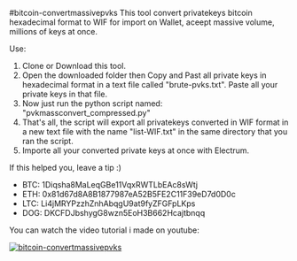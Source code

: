 #bitcoin-convertmassivepvks
This tool convert privatekeys bitcoin hexadecimal format to WIF for import on Wallet, aceept massive volume, millions of keys at once.

Use:
1) Clone or Download this tool.
2) Open the downloaded folder then Copy and Past all private keys in hexadecimal format in a text file called "brute-pvks.txt". Paste all your private keys in that file.
3) Now just run the python script named: "pvkmassconvert_compressed.py"
4) That's all, the script will export all privatekeys converted in WIF format in a new text file with the name "list-WIF.txt" in the same directory that you ran the script.
5) Importe all your converted private keys at once with Electrum.

If this helped you, leave a tip :)

- BTC: 1Diqsha8MaLeqGBe11VqxRWTLbEAc8sWtj
- ETH: 0x81d67d8A8B1877987eA52B5FE2C11F39eD7d0D0c
- LTC: Li4jMRYPzzhZnhAbqgU9at9fyZFGFpLKps
- DOG: DKCFDJbshygG8wzn5EoH3B662Hcajtbnqq

You can watch the video tutorial i made on youtube:

[![bitcoin-convertmassivepvks](https://i.imgur.com/LNil7QN.png)](https://www.youtube.com/watch?v=_KznkWyNCMk)
